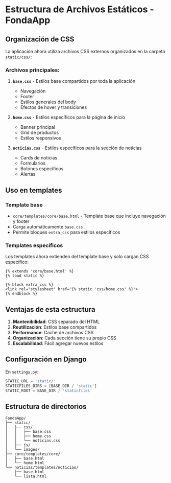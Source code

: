 # Estructura de Archivos Estáticos - FondaApp

## Organización de CSS

La aplicación ahora utiliza archivos CSS externos organizados en la carpeta `static/css/`:

### Archivos principales:

1. **`base.css`** - Estilos base compartidos por toda la aplicación
   - Navegación
   - Footer
   - Estilos generales del body
   - Efectos de hover y transiciones

2. **`home.css`** - Estilos específicos para la página de inicio
   - Banner principal
   - Grid de productos
   - Estilos responsivos

3. **`noticias.css`** - Estilos específicos para la sección de noticias
   - Cards de noticias
   - Formularios
   - Botones específicos
   - Alertas

## Uso en templates

### Template base
- `core/templates/core/base.html` - Template base que incluye navegación y footer
- Carga automáticamente `base.css`
- Permite bloques `extra_css` para estilos específicos

### Templates específicos
Los templates ahora extienden del template base y solo cargan CSS específico:

```django
{% extends 'core/base.html' %}
{% load static %}

{% block extra_css %}
<link rel="stylesheet" href="{% static 'css/home.css' %}">
{% endblock %}
```

## Ventajas de esta estructura

1. **Mantenibilidad**: CSS separado del HTML
2. **Reutilización**: Estilos base compartidos
3. **Performance**: Cache de archivos CSS
4. **Organización**: Cada sección tiene su propio CSS
5. **Escalabilidad**: Fácil agregar nuevos estilos

## Configuración en Django

En `settings.py`:
```python
STATIC_URL = 'static/'
STATICFILES_DIRS = [BASE_DIR / 'static']
STATIC_ROOT = BASE_DIR / 'staticfiles'
```

## Estructura de directorios

```
FondaApp/
├── static/
│   ├── css/
│   │   ├── base.css
│   │   ├── home.css
│   │   └── noticias.css
│   ├── js/
│   └── images/
├── core/templates/core/
│   ├── base.html
│   └── home.html
└── noticias/templates/noticias/
    ├── base.html
    └── lista.html
```
